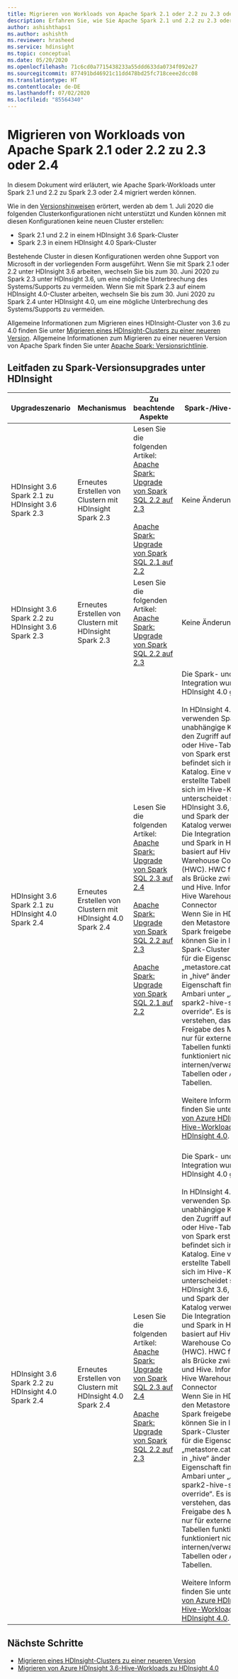 ```yaml
---
title: Migrieren von Workloads von Apache Spark 2.1 oder 2.2 zu 2.3 oder 2.4 – Azure HDInsight
description: Erfahren Sie, wie Sie Apache Spark 2.1 und 2.2 zu 2.3 oder 2.4 migrieren können.
author: ashishthaps1
ms.author: ashishth
ms.reviewer: hrasheed
ms.service: hdinsight
ms.topic: conceptual
ms.date: 05/20/2020
ms.openlocfilehash: 71c6cd0a7715438233a55ddd633da0734f092e27
ms.sourcegitcommit: 877491bd46921c11dd478bd25fc718ceee2dcc08
ms.translationtype: HT
ms.contentlocale: de-DE
ms.lasthandoff: 07/02/2020
ms.locfileid: "85564340"
---
```

# <a name="migrate-apache-spark-21-and-22-workloads-to-23-and-24"></a>Migrieren von Workloads von Apache Spark 2.1 oder 2.2 zu 2.3 oder 2.4

In diesem Dokument wird erläutert, wie Apache Spark-Workloads unter Spark 2.1 und 2.2 zu Spark 2.3 oder 2.4 migriert werden können.

Wie in den [Versionshinweisen](../hdinsight-release-notes.md#upcoming-changes) erörtert, werden ab dem 1. Juli 2020 die folgenden Clusterkonfigurationen nicht unterstützt und Kunden können mit diesen Konfigurationen keine neuen Cluster erstellen:
 - Spark 2.1 und 2.2 in einem HDInsight 3.6 Spark-Cluster
 - Spark 2.3 in einem HDInsight 4.0 Spark-Cluster

Bestehende Cluster in diesen Konfigurationen werden ohne Support von Microsoft in der vorliegenden Form ausgeführt. Wenn Sie mit Spark 2.1 oder 2.2 unter HDInsight 3.6 arbeiten, wechseln Sie bis zum 30. Juni 2020 zu Spark 2.3 unter HDInsight 3.6, um eine mögliche Unterbrechung des Systems/Supports zu vermeiden. Wenn Sie mit Spark 2.3 auf einem HDInsight 4.0-Cluster arbeiten, wechseln Sie bis zum 30. Juni 2020 zu Spark 2.4 unter HDInsight 4.0, um eine mögliche Unterbrechung des Systems/Supports zu vermeiden.

Allgemeine Informationen zum Migrieren eines HDInsight-Cluster von 3.6 zu 4.0 finden Sie unter [Migrieren eines HDInsight-Clusters zu einer neueren Version](../hdinsight-upgrade-cluster.md). Allgemeine Informationen zum Migrieren zu einer neueren Version von Apache Spark finden Sie unter [Apache Spark: Versionsrichtlinie](https://spark.apache.org/versioning-policy.html).

## <a name="guidance-on-spark-version-upgrades-on-hdinsight"></a>Leitfaden zu Spark-Versionsupgrades unter HDInsight

| Upgradeszenario | Mechanismus | Zu beachtende Aspekte | Spark-/Hive-Integration |
|------------------|-----------|--------------------|------------------------|
|HDInsight 3.6 Spark 2.1 zu HDInsight 3.6 Spark 2.3| Erneutes Erstellen von Clustern mit HDInsight Spark 2.3 | Lesen Sie die folgenden Artikel: <br> [Apache Spark: Upgrade von Spark SQL 2.2 auf 2.3](https://spark.apache.org/docs/latest/sql-migration-guide-upgrade.html#upgrading-from-spark-sql-22-to-23) <br><br> [Apache Spark: Upgrade von Spark SQL 2.1 auf 2.2](https://spark.apache.org/docs/latest/sql-migration-guide-upgrade.html#upgrading-from-spark-sql-21-to-22) | Keine Änderung |
|HDInsight 3.6 Spark 2.2 zu HDInsight 3.6 Spark 2.3 | Erneutes Erstellen von Clustern mit HDInsight Spark 2.3 | Lesen Sie die folgenden Artikel: <br> [Apache Spark: Upgrade von Spark SQL 2.2 auf 2.3](https://spark.apache.org/docs/latest/sql-migration-guide-upgrade.html#upgrading-from-spark-sql-22-to-23) | Keine Änderung |
| HDInsight 3.6 Spark 2.1 zu HDInsight 4.0 Spark 2.4 | Erneutes Erstellen von Clustern mit HDInsight 4.0 Spark 2.4 | Lesen Sie die folgenden Artikel: <br> [Apache Spark: Upgrade von Spark SQL 2.3 auf 2.4](https://spark.apache.org/docs/latest/sql-migration-guide-upgrade.html#upgrading-from-spark-sql-23-to-24) <br><br> [Apache Spark: Upgrade von Spark SQL 2.2 auf 2.3](https://spark.apache.org/docs/latest/sql-migration-guide-upgrade.html#upgrading-from-spark-sql-22-to-23) <br><br> [Apache Spark: Upgrade von Spark SQL 2.1 auf 2.2](https://spark.apache.org/docs/latest/sql-migration-guide-upgrade.html#upgrading-from-spark-sql-21-to-22) | Die Spark- und Hive-Integration wurde in HDInsight 4.0 geändert. <br><br> In HDInsight 4.0 verwenden Spark und Hive unabhängige Kataloge für den Zugriff auf SparkSQL- oder Hive-Tabellen. Eine von Spark erstellte Tabelle befindet sich im Spark-Katalog. Eine von Hive erstellte Tabelle befindet sich im Hive-Katalog. Dies unterscheidet sich von HDInsight 3.6, wo in Hive und Spark der gleiche Katalog verwendet wurde. Die Integration von Hive und Spark in HDInsight 4.0 basiert auf Hive Warehouse Connector (HWC). HWC funktioniert als Brücke zwischen Spark und Hive. Informationen zu Hive Warehouse Connector <br> Wenn Sie in HDInsight 4.0 den Metastore für Hive und Spark freigeben möchten, können Sie in Ihrem Spark-Cluster den Wert für die Eigenschaft „metastore.catalog.default“ in „hive“ ändern. Diese Eigenschaft finden Sie in Ambari unter „Advanced spark2-hive-site-override“. Es ist wichtig zu verstehen, dass die Freigabe des Metastores nur für externe Hive-Tabellen funktioniert. Sie funktioniert nicht bei internen/verwalteten Hive-Tabellen oder ACID-Tabellen. <br><br>Weitere Informationen finden Sie unter [Migrieren von Azure HDInsight 3.6-Hive-Workloads zu HDInsight 4.0](../interactive-query/apache-hive-migrate-workloads.md).<br><br> |
| HDInsight 3.6 Spark 2.2 zu HDInsight 4.0 Spark 2.4 | Erneutes Erstellen von Clustern mit HDInsight 4.0 Spark 2.4 | Lesen Sie die folgenden Artikel: <br> [Apache Spark: Upgrade von Spark SQL 2.3 auf 2.4](https://spark.apache.org/docs/latest/sql-migration-guide-upgrade.html#upgrading-from-spark-sql-23-to-24) <br><br> [Apache Spark: Upgrade von Spark SQL 2.2 auf 2.3](https://spark.apache.org/docs/latest/sql-migration-guide-upgrade.html#upgrading-from-spark-sql-22-to-23) | Die Spark- und Hive-Integration wurde in HDInsight 4.0 geändert. <br><br> In HDInsight 4.0 verwenden Spark und Hive unabhängige Kataloge für den Zugriff auf SparkSQL- oder Hive-Tabellen. Eine von Spark erstellte Tabelle befindet sich im Spark-Katalog. Eine von Hive erstellte Tabelle befindet sich im Hive-Katalog. Dies unterscheidet sich von HDInsight 3.6, wo in Hive und Spark der gleiche Katalog verwendet wurde. Die Integration von Hive und Spark in HDInsight 4.0 basiert auf Hive Warehouse Connector (HWC). HWC funktioniert als Brücke zwischen Spark und Hive. Informationen zu Hive Warehouse Connector <br> Wenn Sie in HDInsight 4.0 den Metastore für Hive und Spark freigeben möchten, können Sie in Ihrem Spark-Cluster den Wert für die Eigenschaft „metastore.catalog.default“ in „hive“ ändern. Diese Eigenschaft finden Sie in Ambari unter „Advanced spark2-hive-site-override“. Es ist wichtig zu verstehen, dass die Freigabe des Metastores nur für externe Hive-Tabellen funktioniert. Sie funktioniert nicht bei internen/verwalteten Hive-Tabellen oder ACID-Tabellen. <br><br>Weitere Informationen finden Sie unter [Migrieren von Azure HDInsight 3.6-Hive-Workloads zu HDInsight 4.0](../interactive-query/apache-hive-migrate-workloads.md).|

## <a name="next-steps"></a>Nächste Schritte

* [Migrieren eines HDInsight-Clusters zu einer neueren Version](../hdinsight-upgrade-cluster.md)
* [Migrieren von Azure HDInsight 3.6-Hive-Workloads zu HDInsight 4.0](../interactive-query/apache-hive-migrate-workloads.md)
